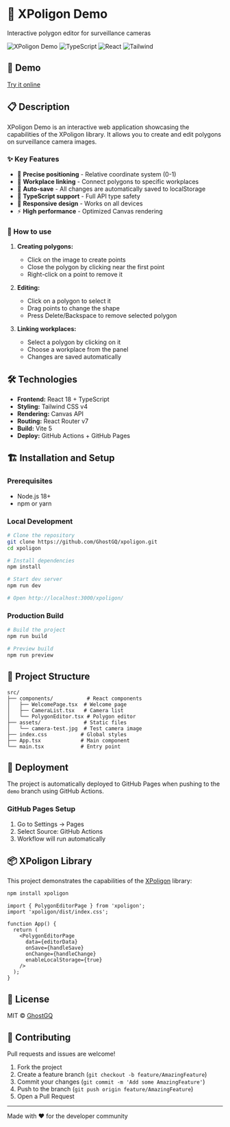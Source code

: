 # 🎯 XPoligon Demo

Interactive polygon editor for surveillance cameras

![XPoligon Demo](https://img.shields.io/badge/demo-live-brightgreen)
![TypeScript](https://img.shields.io/badge/TypeScript-007ACC?logo=typescript&logoColor=white)
![React](https://img.shields.io/badge/React-20232A?logo=react&logoColor=61DAFB)
![Tailwind](https://img.shields.io/badge/Tailwind_CSS-38B2AC?logo=tailwind-css&logoColor=white)

## 🚀 Demo

[Try it online](https://ghostgq.github.io/xpoligon/)

## 📋 Description

XPoligon Demo is an interactive web application showcasing the capabilities of the XPoligon library. It allows you to create and edit polygons on surveillance camera images.

### ✨ Key Features

- 📐 **Precise positioning** - Relative coordinate system (0-1)
- 🏢 **Workplace linking** - Connect polygons to specific workplaces
- 💾 **Auto-save** - All changes are automatically saved to localStorage
- 🎨 **TypeScript support** - Full API type safety
- 📱 **Responsive design** - Works on all devices
- ⚡ **High performance** - Optimized Canvas rendering

### 🎯 How to use

1. **Creating polygons:**
   - Click on the image to create points
   - Close the polygon by clicking near the first point
   - Right-click on a point to remove it

2. **Editing:**
   - Click on a polygon to select it
   - Drag points to change the shape
   - Press Delete/Backspace to remove selected polygon

3. **Linking workplaces:**
   - Select a polygon by clicking on it
   - Choose a workplace from the panel
   - Changes are saved automatically

## 🛠️ Technologies

- **Frontend:** React 18 + TypeScript
- **Styling:** Tailwind CSS v4
- **Rendering:** Canvas API
- **Routing:** React Router v7
- **Build:** Vite 5
- **Deploy:** GitHub Actions + GitHub Pages

## 🏗️ Installation and Setup

### Prerequisites

- Node.js 18+ 
- npm or yarn

### Local Development

```bash
# Clone the repository
git clone https://github.com/GhostGQ/xpoligon.git
cd xpoligon

# Install dependencies
npm install

# Start dev server
npm run dev

# Open http://localhost:3000/xpoligon/
```

### Production Build

```bash
# Build the project
npm run build

# Preview build
npm run preview
```

## 📁 Project Structure

```
src/
├── components/           # React components
│   ├── WelcomePage.tsx  # Welcome page
│   ├── CameraList.tsx   # Camera list
│   └── PolygonEditor.tsx # Polygon editor
├── assets/              # Static files
│   └── camera-test.jpg  # Test camera image
├── index.css           # Global styles
├── App.tsx             # Main component
└── main.tsx            # Entry point
```

## 🚀 Deployment

The project is automatically deployed to GitHub Pages when pushing to the `demo` branch using GitHub Actions.

### GitHub Pages Setup

1. Go to Settings → Pages
2. Select Source: GitHub Actions
3. Workflow will run automatically

## 📦 XPoligon Library

This project demonstrates the capabilities of the [XPoligon](https://www.npmjs.com/package/xpoligon) library:

```bash
npm install xpoligon
```

```tsx
import { PolygonEditorPage } from 'xpoligon';
import 'xpoligon/dist/index.css';

function App() {
  return (
    <PolygonEditorPage
      data={editorData}
      onSave={handleSave}
      onChange={handleChange}
      enableLocalStorage={true}
    />
  );
}
```

## 📄 License

MIT © [GhostGQ](https://github.com/GhostGQ)

## 🤝 Contributing

Pull requests and issues are welcome!

1. Fork the project
2. Create a feature branch (`git checkout -b feature/AmazingFeature`)
3. Commit your changes (`git commit -m 'Add some AmazingFeature'`)
4. Push to the branch (`git push origin feature/AmazingFeature`)
5. Open a Pull Request

---

Made with ❤️ for the developer community